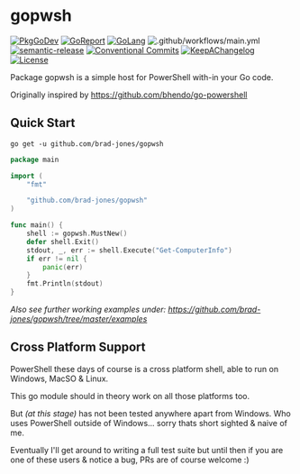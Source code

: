 # gopwsh

[![PkgGoDev](https://pkg.go.dev/badge/github.com/brad-jones/gopwsh)](https://pkg.go.dev/github.com/brad-jones/gopwsh)
[![GoReport](https://goreportcard.com/badge/github.com/brad-jones/gopwsh)](https://goreportcard.com/report/github.com/brad-jones/gopwsh)
[![GoLang](https://img.shields.io/badge/golang-%3E%3D%201.15.1-lightblue.svg)](https://golang.org)
![.github/workflows/main.yml](https://github.com/brad-jones/gopwsh/workflows/.github/workflows/main.yml/badge.svg?branch=master)
[![semantic-release](https://img.shields.io/badge/%20%20%F0%9F%93%A6%F0%9F%9A%80-semantic--release-e10079.svg)](https://github.com/semantic-release/semantic-release)
[![Conventional Commits](https://img.shields.io/badge/Conventional%20Commits-1.0.0-yellow.svg)](https://conventionalcommits.org)
[![KeepAChangelog](https://img.shields.io/badge/Keep%20A%20Changelog-1.0.0-%23E05735)](https://keepachangelog.com/)
[![License](https://img.shields.io/github/license/brad-jones/gopwsh.svg)](https://github.com/brad-jones/gopwsh/blob/master/LICENSE)

Package gopwsh is a simple host for PowerShell with-in your Go code.

Originally inspired by <https://github.com/bhendo/go-powershell>

## Quick Start

`go get -u github.com/brad-jones/gopwsh`

```go
package main

import (
	"fmt"

	"github.com/brad-jones/gopwsh"
)

func main() {
	shell := gopwsh.MustNew()
	defer shell.Exit()
	stdout, _, err := shell.Execute("Get-ComputerInfo")
	if err != nil {
		panic(err)
	}
	fmt.Println(stdout)
}
```

_Also see further working examples under: <https://github.com/brad-jones/gopwsh/tree/master/examples>_

## Cross Platform Support

PowerShell these days of course is a cross platform shell,
able to run on Windows, MacSO & Linux.

This go module should in theory work on all those platforms too.

But _(at this stage)_ has not been tested anywhere apart from Windows.
Who uses PowerShell outside of Windows... sorry thats short sighted & naive of me.

Eventually I'll get around to writing a full test suite but until then if you
are one of these users & notice a bug, PRs are of course welcome :)
